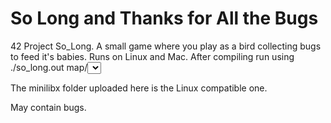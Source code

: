 # So Long and Thanks for All the Bugs

42 Project So_Long. A small game where you play as a bird collecting bugs to feed it's babies. Runs on Linux and Mac.
After compiling run using ./so_long.out map/<select map> (or add your own maps using .ber file).
Use WASD keys to move.

The minilibx folder uploaded here is the Linux compatible one.

May contain bugs.
